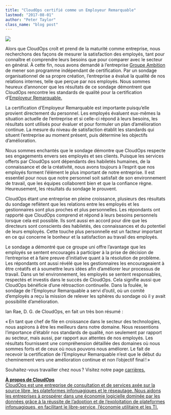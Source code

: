 ```yaml
---
title: "CloudOps certifié comme un Employeur Remarquable"
lastmod: "2017-08-01"
author: "Peter Taylor"
class_name: "blog post"
---
```


<img src="/images/blog/post/employeur_remarquable.png" class="main-blog-image">

<p>Alors que CloudOps croît et prend de la maturité comme entreprise, nous recherchons des façons de mesurer la satisfaction des employés, tant pour connaître et comprendre leurs besoins que pour comparer avec le secteur en général. À cette fin, nous avons demandé à l’entreprise <a href="http://www.groupeambition.ca/" target="_blank">Groupe Ambition</a> de mener son programme indépendant de certification. Par un sondage organisationnel de sa propre création, l’entreprise a évalué la qualité de nos relations internes, telle que perçue par nos employés. Nous sommes heureux d’annoncer que les résultats de ce sondage démontrent que CloudOps rencontre les standards de qualité pour la certification d’<a href="https://www.bnq.qc.ca/fr/certification/sante-au-travail/employeur-remarquable.html" target="_blank">Employeur Remarquable.</a></p><p>La certification d’Employeur Remarquable est importante puisqu’elle provient directement du personnel. Les employés évaluent eux-mêmes la situation actuelle de l’entreprise et si celle-ci répond à leurs besoins, les résultats sont utilisés pour évaluer et pour formuler un plan d’amélioration continue. La mesure du niveau de satisfaction établit les standards qui situent l’entreprise au moment présent, puis détermine les objectifs d’amélioration.</p><p>Nous sommes enchantés que le sondage démontre que CloudOps respecte ses engagements envers ses employés et ses clients. Puisque les services offerts par CloudOps sont dépendants des habiletés humaines, de la connaissance et de la créativité, nous avons toujours à l’esprit que nos employés forment l’élément le plus important de notre entreprise. Il est essentiel pour nous que notre personnel soit satisfait de son environnement de travail, que les équipes collaborent bien et que la confiance règne. Heureusement, les résultats du sondage le prouvent.</p><p>CloudOps étant une entreprise en pleine croissance, plusieurs des résultats du sondage reflètent que les relations entre les employés et les gestionnaires sont plus proches et plus personnelles. Les répondants ont rapporté que CloudOps comprend et répond à leurs besoins personnels lorsque cela est possible. Ils sont aussi en accord pour dire que les directeurs sont conscients des habiletés, des connaissances et du potentiel de leurs employés. Cette touche plus personnelle est un facteur important en ce qui concerne le bonheur et la satisfaction au travail des employés.</p><p>Le sondage a démontré que ce groupe uni offre l’avantage que les employés se sentent encouragés à participer à la prise de décision de l’entreprise et à faire preuve d’initiative quant à la résolution de problème. Les répondants ont aussi révélé que les gestionnaires les encourageaient à être créatifs et à soumettre leurs idées afin d’améliorer leur processus de travail. Dans un tel environnement, les employés se sentent responsables, respectés et investis dans le succès de CloudOps. Cela signifie aussi que CloudOps bénéficie d’une rétroaction continuelle. Dans la foulée, le sondage de l’Employeur Remarquable a servi d’outil, où un comité d’employés a reçu la mission de relever les sphères du sondage où il y avait possibilité d’amélioration.</p><p>Ian Rae, D. G. de CloudOps, en fait un très bon résumé :</p><p>«&thinsp;En tant que chef de file en croissance dans le secteur des technologies, nous aspirons à être les meilleurs dans notre domaine. Nous ressentions l’importance d’établir nos standards de qualité, non seulement par rapport au secteur, mais aussi, par rapport aux attentes de nos employés. Les résultats fournissent une compréhension détaillée des domaines où nous sommes forts et de ceux où nous pouvons nous améliorer. Le fait de recevoir la certification de l’Employeur Remarquable n’est que le début du cheminement vers une amélioration continue et non l’objectif final&thinsp;!&thinsp;»</p><p>Souhaitez-vous travailler chez nous&thinsp;? Visitez notre page <a href="https://www.cloudops.com/fr/a-propos/carrieres/" target="_blank">carrières.</a></p><p><a href="https://www.cloudops.com/fr/a-propos/carrieres/" target="_blank"><b>À propos de CloudOps</b><br> CloudOps est une entreprise de consultation et de services axée sur la source libre, les plateformes infonuagiques et le réseautage. Nous aidons les entreprises à prospérer dans une économie logicielle dominée par les données grâce à la réussite de l’adoption et de l’exploitation de plateformes infonuagiques, en facilitant le libre-service, l’économie utilitaire et les TI.</a></p>